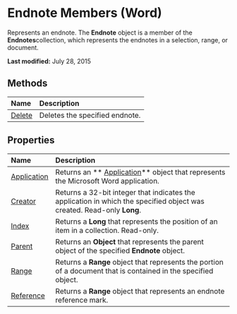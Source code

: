 
# Endnote Members (Word)
Represents an endnote. The  **Endnote** object is a member of the **Endnotes**collection, which represents the endnotes in a selection, range, or document.

 **Last modified:** July 28, 2015


## Methods



|**Name**|**Description**|
|:-----|:-----|
| [Delete](dd538636-701d-8d03-7c32-a6a9a73235b6.md)|Deletes the specified endnote.|

## Properties



|**Name**|**Description**|
|:-----|:-----|
| [Application](3e705065-cc2d-e61b-0243-e502acbc63a1.md)|Returns an  ** [Application](d1cf6f8f-4e88-bf01-93b4-90a83f79cb44.md)** object that represents the Microsoft Word application.|
| [Creator](673d007e-fe72-cc7d-e0eb-25e533b43f98.md)|Returns a 32-bit integer that indicates the application in which the specified object was created. Read-only  **Long**.|
| [Index](8f41fac6-7a2e-f787-9c4a-749c323aa3d9.md)|Returns a  **Long** that represents the position of an item in a collection. Read-only.|
| [Parent](123e948f-f558-d0f5-1c4c-bbf454f1de02.md)|Returns an  **Object** that represents the parent object of the specified **Endnote** object.|
| [Range](fde6bb87-f2ce-7bf4-ecc3-a78b8db0e1c4.md)|Returns a  **Range** object that represents the portion of a document that is contained in the specified object.|
| [Reference](7e7bb259-8203-445c-fa84-80f1c05505d9.md)|Returns a  **Range** object that represents an endnote reference mark.|
